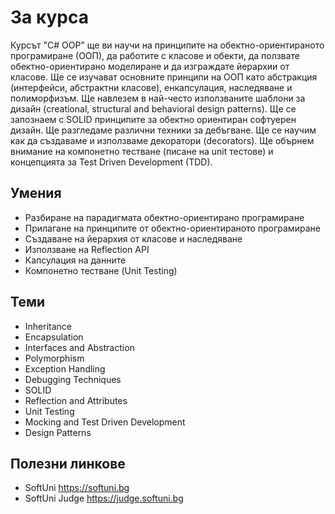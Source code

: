 # За курса
Курсът "C# OOP" ще ви научи на принципите на обектно-ориентираното програмиране (ООП), да работите с класове и обекти, да ползвате обектно-ориентирано моделиране и да изграждате йерархии от класове. Ще се изучават основните принципи на ООП като абстракция (интерфейси, абстрактни класове), енкапсулация, наследяване и полиморфизъм. Ще навлезем в най-често използваните шаблони за дизайн (creational, structural and behavioral design patterns). Ще се запознаем с SOLID принципите за обектно ориентиран софтуерен дизайн. Ще разгледаме различни техники за дебъгване. Ще се научим как да създаваме и използваме декоратори (decorators). Ще обърнем внимание на компонетно тестване (писане на unit тестове) и концепцията за Test Driven Development (TDD).

## Умения
- Разбиране на парадигмата обектно-ориентирано програмиране
- Прилагане на принципите от обектно-ориентираното програмиране
- Създаване на йерархия от класове и наследяване
- Използване на Reflection API
- Капсулация на данните
- Компонетно тестване (Unit Testing)

## Теми
- Inheritance
- Encapsulation
- Interfaces and Abstraction
- Polymorphism
- Exception Handling
- Debugging Techniques
- SOLID
- Reflection and Attributes
- Unit Testing
- Mocking and Test Driven Development
- Design Patterns

## Полезни линкове
- SoftUni https://softuni.bg
- SoftUni Judge https://judge.softuni.bg

